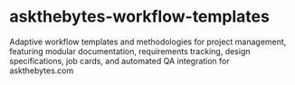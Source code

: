 # askthebytes-workflow-templates
Adaptive workflow templates and methodologies for project management, featuring modular documentation, requirements tracking, design specifications, job cards, and automated QA integration for askthebytes.com

